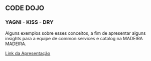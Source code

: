 ## CODE DOJO

### YAGNI - KISS - DRY

Alguns exemplos sobre esses conceitos, a fim de apresentar alguns insights para a equipe de common services e catalog na MADEIRA MADEIRA.

[Link da Apresentação](./apresentacao.pdf)
